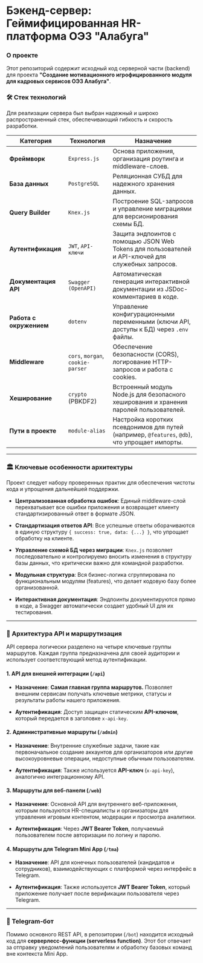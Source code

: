 # Бэкенд-сервер: Геймифицированная HR-платформа ОЭЗ "Алабуга"

### О проекте

Этот репозиторий содержит исходный код серверной части (backend) для проекта **"Создание мотивационного игрофицированного модуля для кадровых сервисов ОЭЗ Алабуга"**.
### 🛠 Стек технологий

Для реализации сервера был выбран надежный и широко распространенный стек, обеспечивающий гибкость и скорость разработки.

|Категория|Технология|Назначение|
|---|---|---|
|**Фреймворк**|`Express.js`|Основа приложения, организация роутинга и middleware-слоев.|
|**База данных**|`PostgreSQL`|Реляционная СУБД для надежного хранения данных.|
|**Query Builder**|`Knex.js`|Построение SQL-запросов и управление миграциями для версионирования схемы БД.|
|**Аутентификация**|`JWT`, `API-ключи`|Защита эндпоинтов с помощью JSON Web Tokens для пользователей и API-ключей для служебных запросов.|
|**Документация API**|`Swagger (OpenAPI)`|Автоматическая генерация интерактивной документации из JSDoc-комментариев в коде.|
|**Работа с окружением**|`dotenv`|Управление конфигурационными переменными (ключи API, доступы к БД) через `.env` файлы.|
|**Middleware**|`cors`, `morgan`, `cookie-parser`|Обеспечение безопасности (CORS), логирование HTTP-запросов и работа с cookies.|
|**Хеширование**|`crypto` (PBKDF2)|Встроенный модуль Node.js для безопасного хеширования и хранения паролей пользователей.|
|**Пути в проекте**|`module-alias`|Настройка коротких псевдонимов для путей (например, `@features`, `@db`), что упрощает импорты.|

---

### 🏛 Ключевые особенности архитектуры

Проект следует набору проверенных практик для обеспечения чистоты кода и упрощения дальнейшей поддержки.

- **Централизованная обработка ошибок**: Единый middleware-слой перехватывает все ошибки приложения и возвращает клиенту стандартизированный ответ в формате JSON.
    
- **Стандартизация ответов API**: Все успешные ответы оборачиваются в единую структуру `{ success: true, data: {...} }`, что упрощает обработку на клиенте.
    
- **Управление схемой БД через миграции**: `Knex.js` позволяет последовательно и контролируемо вносить изменения в структуру базы данных, что критически важно для командной разработки.
    
- **Модульная структура**: Вся бизнес-логика сгруппирована по функциональным модулям (features), что делает кодовую базу более организованной.
    
- **Интерактивная документация**: Эндпоинты документируются прямо в коде, а Swagger автоматически создает удобный UI для их тестирования.
    

---

### 🚦 Архитектура API и маршрутизация

API сервера логически разделено на четыре ключевые группы маршрутов. Каждая группа предназначена для своей аудитории и использует соответствующий метод аутентификации.

#### 1. API для внешней интеграции (`/api`)

- **Назначение**: **Самая главная группа маршрутов.** Позволяет внешним сервисам получать ключевые метрики, статусы и результаты работы нашего приложения.
    
- **Аутентификация**: Доступ защищен статическим **API-ключом**, который передается в заголовке `x-api-key`.
    

#### 2. Административные маршруты (`/admin`)

- **Назначение**: Внутренние служебные задачи, такие как первоначальное создание аккаунтов для организаторов или другие высокоуровневые операции, недоступные обычным пользователям.
    
- **Аутентификация**: Также используется **API-ключ** (`x-api-key`), аналогично интеграционному API.
    

#### 3. Маршруты для веб-панели (`/web`)

- **Назначение**: Основной API для внутреннего веб-приложения, которым пользуются HR-специалисты и организаторы для управления игровым контентом, модерации и просмотра аналитики.
    
- **Аутентификация**: Через **JWT Bearer Token**, получаемый пользователем после авторизации по логину и паролю.
    

#### 4. Маршруты для Telegram Mini App (`/tma`)

- **Назначение**: API для конечных пользователей (кандидатов и сотрудников), взаимодействующих с платформой через интерфейс в Telegram.
    
- **Аутентификация**: Также используется **JWT Bearer Token**, который приложение получает после верификации пользователя через Telegram.
    

---

### 🤖 Telegram-бот

Помимо основного REST API, в репозитории (`/bot`) находится исходный код для **серверлесс-функции (serverless function)**. Этот бот отвечает за отправку уведомлений пользователям и обработку базовых команд вне контекста Mini App.